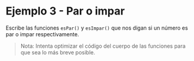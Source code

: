 # Ejemplo 3 - Par o impar

Escribe las funciones `esPar()` y `esImpar()` que nos digan si un número es par o impar respectivamente.

> Nota: Intenta optimizar el código del cuerpo de las funciones para que sea lo más breve posible.

